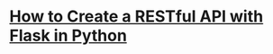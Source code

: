 # [How to Create a RESTful API with Flask in Python](https://www.thepythoncode.com/article/create-a-restful-api-with-flask-in-python)